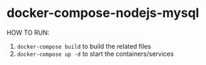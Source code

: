 # docker-compose-nodejs-mysql

HOW TO RUN:

1. `docker-compose build` to build the related files
2. `docker-compose up -d` to start the containers/services
